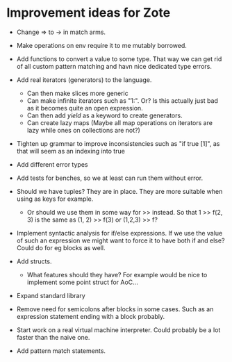 # Improvement ideas for Zote

* Change => to -> in match arms.

* Make operations on env require it to me mutably borrowed.

* Add functions to convert a value to some type. That way we can get rid of all custom pattern matching and havn nice dedicated type errors.

* Add real iterators (generators) to the language.
  * Can then make slices more generic
  * Can make infinite iterators such as "1:". Or? Is this actually just bad as it becomes quite an open expression.
  * Can then add _yield_ as a keyword to create generators.
  * Can create lazy maps (Maybe all map operations on iterators are lazy while ones on collections are not?) 

* Tighten up grammar to improve inconsistencies such as "if true [1]", as that will seem as an indexing into true

* Add different error types

* Add tests for benches, so we at least can run them without error.

* Should we have tuples? They are in place. They are more suitable when using as keys for example. 
  * Or should we use them in some way for >> instead. So that 1 >> f(2, 3) is the same as (1, 2) >> f(3) or (1,2,3) >> f? 

* Implement syntactic analysis for if/else expressions. If we use the value of such an expression we might want to force it to have both if and else? Could do for eg blocks as well.

* Add structs.
  * What features should they have? For example would be nice to implement some point struct for AoC...

* Expand standard library

* Remove need for semicolons after blocks in some cases. Such as an expression statement ending with a block probably.

* Start work on a real virtual machine interpreter. Could probably be a lot faster than the naive one.

* Add pattern match statements.  
